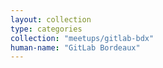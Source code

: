 ```yaml
---
layout: collection
type: categories
collection: "meetups/gitlab-bdx"
human-name: "GitLab Bordeaux"
---
```

